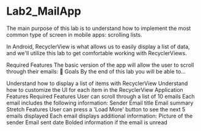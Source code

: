 # Lab2_MailApp
The main purpose of this lab is to understand how to implement the most common type of screen in mobile apps: scrolling lists.

In Android, RecyclerView is what allows us to easily display a list of data, and we'll utilize this lab to get comfortable working with RecyclerViews.

Required Features
The basic version of the app will allow the user to scroll through their emails:
🎯 Goals
By the end of this lab you will be able to...

Understand how to display a list of items with RecyclerView
Understand how to customize the UI for each item in the RecyclerView
Application Features
Required Features
User can scroll through a list of 10 emails
Each email includes the following information:
Sender
Email title
Email summary
Stretch Features
User can press a 'Load More' button to see the next 5 emails displayed
Each email displays additional information:
Picture of the sender
Email sent date
Bolded information if the email is unread
